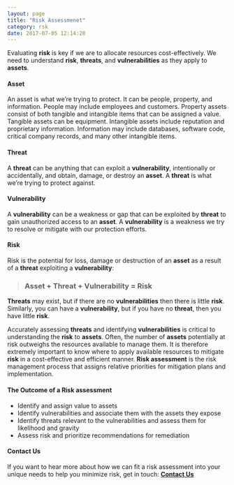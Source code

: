 ```yaml
---
layout: page
title: "Risk Assessmenet"
category: rsk
date: 2017-07-05 12:14:20
---
```


Evaluating **risk** is key if we are to allocate resources cost-effectively. We need to understand **risk**, **threats**, and **vulnerabilities** as they apply to **assets**.

#### Asset
An asset is what we’re trying to protect. It can be people, property, and information. People may include employees and customers. Property assets consist of both tangible and intangible items that can be assigned a value. Tangible assets can be equipment. Intangible assets include reputation and proprietary information. Information may include databases, software code, critical company records, and many other intangible items.


#### Threat
A **threat** can be anything that can exploit a **vulnerability**, intentionally or accidentally, and obtain, damage, or destroy an **asset**. A **threat** is what we’re trying to protect against.

#### Vulnerability
A **vulnerability** can be a weakness or gap that can be exploited by **threat** to gain unauthorized access to an **asset**. A **vulnerability** is a weakness we try to resolve or mitigate with our protection efforts.

#### Risk
Risk is the potential for loss, damage or destruction of an **asset** as a result of a **threat** exploiting a **vulnerability**:

> ### Asset + Threat + Vulnerability = Risk

**Threats** may exist, but if there are no **vulnerabilities** then there is little **risk**. Similarly, you can have a **vulnerability**, but if you have no **threat**, then you have little **risk**.

Accurately assessing **threats** and identifying **vulnerabilities** is critical to understanding the **risk** to **assets**. Often, the number of **assets** potentially at risk outweighs the resources available to manage them. It is therefore extremely important to know where to apply available resources to mitigate **risk** in a cost-effective and efficient manner. **Risk assessment** is the risk management process that assigns relative priorities for mitigation plans and implementation.

#### The Outcome of a Risk assessment
* Identify and assign value to assets
* Identify vulnerabilities and associate them with the assets they expose
* Identify threats relevant to the vulnerabilities and assess them for likelihood and gravity
* Assess risk and prioritize recommendations for remediation

#### Contact Us
If you want to hear more about how we can fit a risk assessment into your unique needs to help you minimize risk, get in touch: **<a href="mailto:contact@dario.com">Contact Us</a>**
